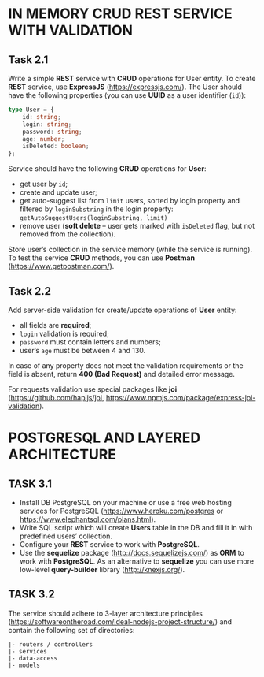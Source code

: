 # IN MEMORY CRUD REST SERVICE WITH VALIDATION

## Task 2.1

Write a simple **REST** service with **CRUD** operations for User entity.
To create **REST** service, use **ExpressJS** (https://expressjs.com/).
The User should have the following properties (you can use **UUID** as a user identifier (`id`)):

```typescript
type User = {
    id: string;
    login: string;
    password: string;
    age: number;
    isDeleted: boolean;
};
```

Service should have the following **CRUD** operations for **User**:

- get user by `id`;
- create and update user;
- get auto-suggest list from `limit` users, sorted by login property and filtered by `loginSubstring` in the login property: `getAutoSuggestUsers(loginSubstring, limit)`
- remove user (**soft delete** – user gets marked with `isDeleted` flag, but not removed from the collection).

Store user’s collection in the service memory (while the service is running).
To test the service **CRUD** methods, you can use **Postman** (https://www.getpostman.com/).

## Task 2.2

Add server-side validation for create/update operations of **User** entity:

- all fields are **required**;
- `login` validation is required;
- `password` must contain letters and numbers;
- user’s `age` must be between 4 and 130.

In case of any property does not meet the validation requirements or the field is absent, return **400 (Bad Request)** and detailed error message.

For requests validation use special packages like **joi** (https://github.com/hapijs/joi, https://www.npmjs.com/package/express-joi-validation).


# POSTGRESQL AND LAYERED ARCHITECTURE

## TASK 3.1
- Install DB PostgreSQL on your machine or use a free web hosting services for PostgreSQL (https://www.heroku.com/postgres or https://www.elephantsql.com/plans.html).
- Write SQL script which will create **Users** table in the DB and fill it in with predefined users’ collection.
- Configure your **REST** service to work with **PostgreSQL**.
- Use the **sequelize** package (http://docs.sequelizejs.com/) as **ORM** to work with **PostgreSQL**.
As an alternative to **sequelize** you can use more low-level **query-builder** library (http://knexjs.org/).

## TASK 3.2

The service should adhere to 3-layer architecture principles (https://softwareontheroad.com/ideal-nodejs-project-structure/) and contain the following set of directories:

```
|- routers / controllers
|- services
|- data-access
|- models
```